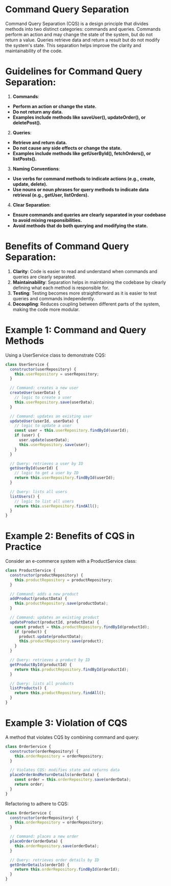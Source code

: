 # Command Query Separation

Command Query Separation (CQS) is a design principle that divides methods into two distinct categories: commands and queries. Commands perform an action and may change the state of the system, but do not return a value. Queries retrieve data and return a result but do not modify the system's state. This separation helps improve the clarity and maintainability of the code.

# Guidelines for Command Query Separation:

1. **Commands**:

- **Perform an action or change the state.**
- **Do not return any data.**
- **Examples include methods like saveUser(), updateOrder(), or deletePost().**

2. **Queries**:

- **Retrieve and return data.**
- **Do not cause any side effects or change the state.**
- **Examples include methods like getUserById(), fetchOrders(), or listPosts().**

3. **Naming Conventions**:

- **Use verbs for command methods to indicate actions (e.g., create, update, delete).**
- **Use nouns or noun phrases for query methods to indicate data retrieval (e.g., getUser, listOrders).**

4. **Clear Separation**:

- **Ensure commands and queries are clearly separated in your codebase to avoid mixing responsibilities.**
- **Avoid methods that do both querying and modifying the state.**

# Benefits of Command Query Separation:

1. **Clarity**: Code is easier to read and understand when commands and queries are clearly separated.
2. **Maintainability**: Separation helps in maintaining the codebase by clearly defining what each method is responsible for.
3. **Testing**: Testing becomes more straightforward as it is easier to test queries and commands independently.
4. **Decoupling**: Reduces coupling between different parts of the system, making the code more modular.

# Example 1: Command and Query Methods

Using a UserService class to demonstrate CQS:

```javascript
class UserService {
  constructor(userRepository) {
    this.userRepository = userRepository;
  }

  // Command: creates a new user
  createUser(userData) {
    // logic to create a user
    this.userRepository.save(userData);
  }

  // Command: updates an existing user
  updateUser(userId, userData) {
    // logic to update a user
    const user = this.userRepository.findById(userId);
    if (user) {
      user.update(userData);
      this.userRepository.save(user);
    }
  }

  // Query: retrieves a user by ID
  getUserById(userId) {
    // logic to get a user by ID
    return this.userRepository.findById(userId);
  }

  // Query: lists all users
  listUsers() {
    // logic to list all users
    return this.userRepository.findAll();
  }
}
```

# Example 2: Benefits of CQS in Practice

Consider an e-commerce system with a ProductService class:

```javascript
class ProductService {
  constructor(productRepository) {
    this.productRepository = productRepository;
  }

  // Command: adds a new product
  addProduct(productData) {
    this.productRepository.save(productData);
  }

  // Command: updates an existing product
  updateProduct(productId, productData) {
    const product = this.productRepository.findById(productId);
    if (product) {
      product.update(productData);
      this.productRepository.save(product);
    }
  }

  // Query: retrieves a product by ID
  getProductById(productId) {
    return this.productRepository.findById(productId);
  }

  // Query: lists all products
  listProducts() {
    return this.productRepository.findAll();
  }
}
```

# Example 3: Violation of CQS

A method that violates CQS by combining command and query:

```javascript
class OrderService {
  constructor(orderRepository) {
    this.orderRepository = orderRepository;
  }

  // Violates CQS: modifies state and returns data
  placeOrderAndReturnDetails(orderData) {
    const order = this.orderRepository.save(orderData);
    return order;
  }
}
```

Refactoring to adhere to CQS:

```javascript
class OrderService {
  constructor(orderRepository) {
    this.orderRepository = orderRepository;
  }

  // Command: places a new order
  placeOrder(orderData) {
    this.orderRepository.save(orderData);
  }

  // Query: retrieves order details by ID
  getOrderDetails(orderId) {
    return this.orderRepository.findById(orderId);
  }
}
```
